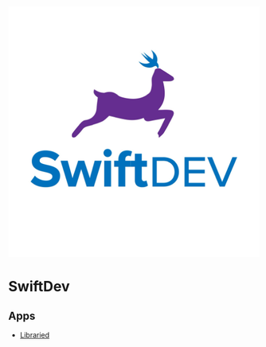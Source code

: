  ![Image](E05F17EA-CC7A-4BD3-B854-A4F6E227B7A2.jpeg)
# SwiftDev

## Apps
- [Libraried](libraried.md)

<style>
  .header {
  display: none;
  .footer {
    display: none;
  }
</style>

